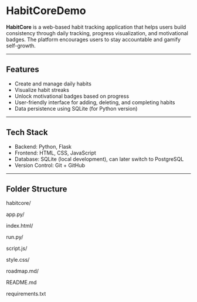 # HabitCoreDemo

**HabitCore** is a web-based habit tracking application that helps users build consistency through daily tracking, progress visualization, and motivational badges. The platform encourages users to stay accountable and gamify self-growth.

---

##  Features

-  Create and manage daily habits
- Visualize habit streaks
- Unlock motivational badges based on progress
- User-friendly interface for adding, deleting, and completing habits
- Data persistence using SQLite (for Python version)

---

##  Tech Stack 

- Backend: Python, Flask
- Frontend: HTML, CSS, JavaScript
- Database: SQLite (local development), can later switch to PostgreSQL
- Version Control: Git + GitHub

---

##  Folder Structure
habitcore/ 

app.py/ 

index.html/

run.py/

script.js/

style.css/

roadmap.md/

README.md 

requirements.txt  
